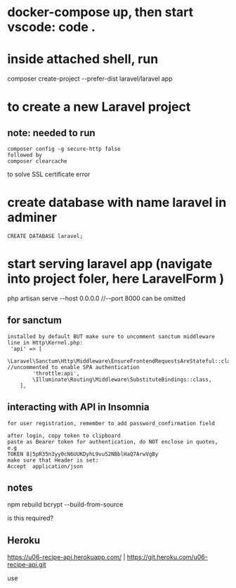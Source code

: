 # docker-compose up, then start vscode: code .

# inside attached shell, run

composer create-project --prefer-dist laravel/laravel app

# to create a new Laravel project 

## note: needed to run
	composer config -g secure-http false
	followed by
	composer clearcache

to solve SSL certificate error	

# create database with name laravel in adminer
	CREATE DATABASE laravel;

# start serving laravel app (navigate into project foler, here LaravelForm )
 php artisan serve --host 0.0.0.0 //--port 8000 can be omitted


## for sanctum 
	installed by default BUT make sure to uncomment sanctum middleware line in Http\Kernel.php:
	 'api' => [
            \Laravel\Sanctum\Http\Middleware\EnsureFrontendRequestsAreStateful::class, //uncommented to enable SPA authentication
            'throttle:api',
            \Illuminate\Routing\Middleware\SubstituteBindings::class,
        ],

## interacting with API in Insomnia
	for user registration, remember to add password_confirmation field 

	after login, copy token to clipboard
	paste as Bearer token for authentication, do NOT enclose in quotes, e.g
	TOKEN 8|5pR35n3yy0cN6UUKDyhL9vu52NBblHaQ7ArwVgBy
	make sure that Header is set:
	Accept	application/json


## notes

npm rebuild bcrypt --build-from-source 

is this required?

## Heroku

https://u06-recipe-api.herokuapp.com/ | https://git.heroku.com/u06-recipe-api.git

use 
